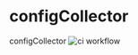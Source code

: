 # configCollector
configCollector
![ci workflow](https://github.com/Tironus/configCollector/workflows/ci%20workflow/badge.svg)
